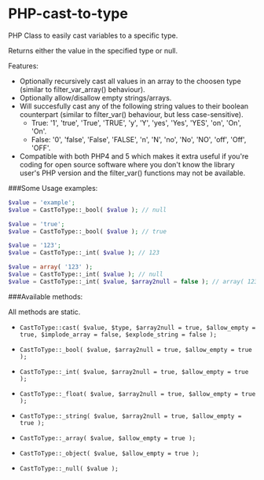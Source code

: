 PHP-cast-to-type
================

PHP Class to easily cast variables to a specific type.

Returns either the value in the specified type or null.

Features:
-	Optionally recursively cast all values in an array to the choosen type (similar to filter_var_array() behaviour).
-	Optionally allow/disallow empty strings/arrays.
-	Will succesfully cast any of the following string values to their boolean counterpart (similar to filter_var() behaviour, but less case-sensitive).
	*	True: '1', 'true', 'True', 'TRUE', 'y', 'Y', 'yes', 'Yes', 'YES', 'on', 'On', 'On'.
	*	False: '0', 'false', 'False', 'FALSE', 'n', 'N', 'no', 'No', 'NO', 'off', 'Off', 'OFF'.
-	Compatible with both PHP4 and 5 which makes it extra useful if you're coding for open source software where you don't know the library user's PHP version and the filter_var() functions may not be available.


###Some Usage examples:

```php
$value = 'example';
$value = CastToType::_bool( $value ); // null

$value = 'true';
$value = CastToType::_bool( $value ); // true

$value = '123';
$value = CastToType::_int( $value ); // 123

$value = array( '123' );
$value = CastToType::_int( $value ); // null
$value = CastToType::_int( $value, $array2null = false ); // array( 123 )
```

###Available methods:

All methods are static.

- `CastToType::cast( $value, $type, $array2null = true, $allow_empty = true, $implode_array = false, $explode_string = false );`

- `CastToType::_bool( $value, $array2null = true, $allow_empty = true );`
- `CastToType::_int( $value, $array2null = true, $allow_empty = true );`
- `CastToType::_float( $value, $array2null = true, $allow_empty = true );`
- `CastToType::_string( $value, $array2null = true, $allow_empty = true );`
- `CastToType::_array( $value, $allow_empty = true );`
- `CastToType::_object( $value, $allow_empty = true );`
- `CastToType::_null( $value );`

